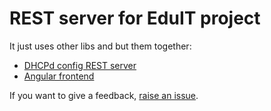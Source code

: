 # REST server for EduIT project

It just uses other libs and but them together:
- [DHCPd config REST server](https://github.com/vencax/node-dhcp-rest-conf/)
- [Angular frontend](https://github.com/vencax/lineman-angular-template/tree/dhcp-conf)

If you want to give a feedback, [raise an issue](https://github.com/vencax/node-eduit-server/issues).
